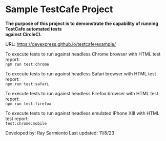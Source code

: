 
# Sample TestCafe Project


**The purpose of this project is to demonstrate the capability of running TestCafe automated tests<br>
against CircleCI.**


URL: https://devexpress.github.io/testcafe/example/<br>

To execute tests to run against headless Chrome browser with HTML test report:<br>
`npm run test:chrome`


To execute tests to run against headless Safari browser with HTML test report:<br>
`npm run test:safari`


To execute tests to run against headless Firefox browser with HTML test report:<br>
`npm run test:firefox`


To execute tests to run against headless emulated IPhone XIII with HTML test report:<br>
`test:chrome:mobile`

Developed by: Ray Sarmiento
Last updated: 11/8/23
